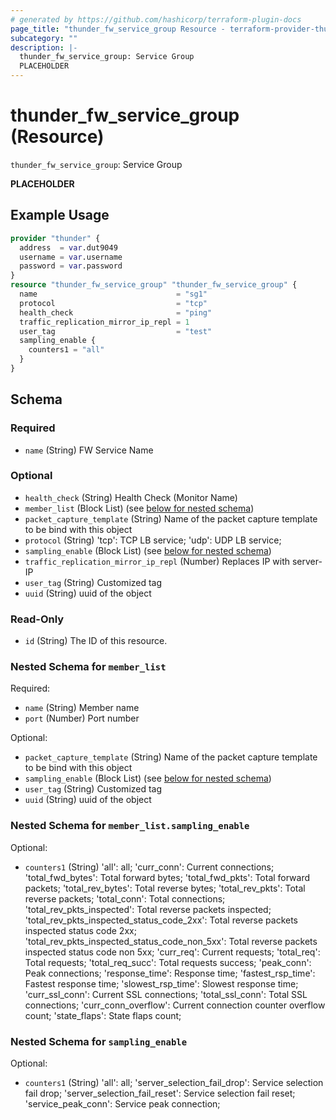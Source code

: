 ```yaml
---
# generated by https://github.com/hashicorp/terraform-plugin-docs
page_title: "thunder_fw_service_group Resource - terraform-provider-thunder"
subcategory: ""
description: |-
  thunder_fw_service_group: Service Group
  PLACEHOLDER
---
```


# thunder_fw_service_group (Resource)

`thunder_fw_service_group`: Service Group

__PLACEHOLDER__

## Example Usage

```terraform
provider "thunder" {
  address  = var.dut9049
  username = var.username
  password = var.password
}
resource "thunder_fw_service_group" "thunder_fw_service_group" {
  name                               = "sg1"
  protocol                           = "tcp"
  health_check                       = "ping"
  traffic_replication_mirror_ip_repl = 1
  user_tag                           = "test"
  sampling_enable {
    counters1 = "all"
  }
}
```

<!-- schema generated by tfplugindocs -->
## Schema

### Required

- `name` (String) FW Service Name

### Optional

- `health_check` (String) Health Check (Monitor Name)
- `member_list` (Block List) (see [below for nested schema](#nestedblock--member_list))
- `packet_capture_template` (String) Name of the packet capture template to be bind with this object
- `protocol` (String) 'tcp': TCP LB service; 'udp': UDP LB service;
- `sampling_enable` (Block List) (see [below for nested schema](#nestedblock--sampling_enable))
- `traffic_replication_mirror_ip_repl` (Number) Replaces IP with server-IP
- `user_tag` (String) Customized tag
- `uuid` (String) uuid of the object

### Read-Only

- `id` (String) The ID of this resource.

<a id="nestedblock--member_list"></a>
### Nested Schema for `member_list`

Required:

- `name` (String) Member name
- `port` (Number) Port number

Optional:

- `packet_capture_template` (String) Name of the packet capture template to be bind with this object
- `sampling_enable` (Block List) (see [below for nested schema](#nestedblock--member_list--sampling_enable))
- `user_tag` (String) Customized tag
- `uuid` (String) uuid of the object

<a id="nestedblock--member_list--sampling_enable"></a>
### Nested Schema for `member_list.sampling_enable`

Optional:

- `counters1` (String) 'all': all; 'curr_conn': Current connections; 'total_fwd_bytes': Total forward bytes; 'total_fwd_pkts': Total forward packets; 'total_rev_bytes': Total reverse bytes; 'total_rev_pkts': Total reverse packets; 'total_conn': Total connections; 'total_rev_pkts_inspected': Total reverse packets inspected; 'total_rev_pkts_inspected_status_code_2xx': Total reverse packets inspected status code 2xx; 'total_rev_pkts_inspected_status_code_non_5xx': Total reverse packets inspected status code non 5xx; 'curr_req': Current requests; 'total_req': Total requests; 'total_req_succ': Total requests success; 'peak_conn': Peak connections; 'response_time': Response time; 'fastest_rsp_time': Fastest response time; 'slowest_rsp_time': Slowest response time; 'curr_ssl_conn': Current SSL connections; 'total_ssl_conn': Total SSL connections; 'curr_conn_overflow': Current connection counter overflow count; 'state_flaps': State flaps count;



<a id="nestedblock--sampling_enable"></a>
### Nested Schema for `sampling_enable`

Optional:

- `counters1` (String) 'all': all; 'server_selection_fail_drop': Service selection fail drop; 'server_selection_fail_reset': Service selection fail reset; 'service_peak_conn': Service peak connection;



